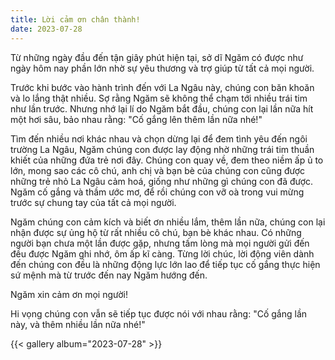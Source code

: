 ```yaml
---
title: Lời cảm ơn chân thành!
date: 2023-07-28
---
```


Từ những ngày đầu đến tận giây phút hiện tại, sở dĩ Ngăm có được như ngày hôm nay phần lớn nhờ sự yêu thương và trợ giúp từ tất cả mọi người.

Trước khi bước vào hành trình đến với La Ngâu này, chúng con băn khoăn và lo lắng thật nhiều. Sợ rằng Ngăm sẽ không thể chạm tới nhiều trái tim như lần trước. Nhưng nhớ lại lí do Ngăm bắt đầu, chúng con lại lần nữa hít một hơi sâu, bảo nhau rằng: "Cố gắng lên thêm lần nữa nhé!"

Tìm đến nhiều nơi khác nhau và chọn dừng lại để đem tình yêu đến ngôi trường La Ngâu, Ngăm chúng con được lay động nhờ những trái tim thuần khiết của những đứa trẻ nơi đây. Chúng con quay về, đem theo niềm ấp ủ to lớn, mong sao các cô chú, anh chị và bạn bè của chúng con cũng được những trẻ nhỏ La Ngâu cảm hoá, giống như những gì chúng con đã được. Ngăm cố gắng và thầm ước mơ, để rồi chúng con vỡ oà trong vui mừng trước sự chung tay của tất cả mọi người.

Ngăm chúng con cảm kích và biết ơn nhiều lắm, thêm lần nữa, chúng con lại nhận được sự ủng hộ từ rất nhiều cô chú, bạn bè khác nhau. Có những người bạn chưa một lần được gặp, nhưng tấm lòng mà mọi người gửi đến đều được Ngăm ghi nhớ, ôm ấp kĩ càng. Từng lời chúc, lời động viên dành đến chúng con đều là những động lực lớn lao để tiếp tục cố gắng thực hiện sứ mệnh mà từ trước đến nay Ngăm hướng đến.

Ngăm xin cảm ơn mọi người!

Hi vọng chúng con vẫn sẽ tiếp tục được nói với nhau rằng: "Cố gắng lần này, và thêm nhiều lần nữa nhé!" 

{{< gallery album="2023-07-28" >}}
